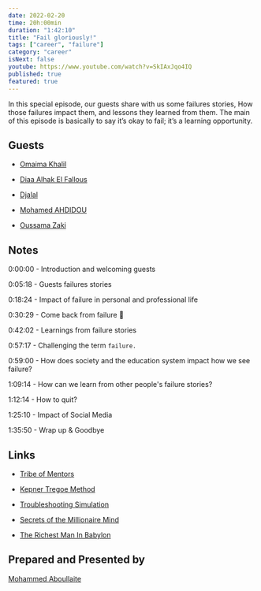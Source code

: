 ```yaml
---
date: 2022-02-20
time: 20h:00min
duration: "1:42:10"
title: "Fail gloriously!"
tags: ["career", "failure"]
category: "career"
isNext: false
youtube: https://www.youtube.com/watch?v=SkIAxJqo4IQ
published: true
featured: true
---
```


In this special episode, our guests share with us some failures stories, How those failures impact them, and lessons they learned from them. The main of this episode is basically to say it’s okay to fail; it’s a learning opportunity.

## Guests

- [Omaima Khalil](https://twitter.com/BadQuinn3)

- [Diaa Alhak El Fallous](https://www.linkedin.com/in/elfallous/)

- [Djalal](https://twitter.com/enlamp)

- [Mohamed AHDIDOU](https://www.linkedin.com/in/mohamedahdidou/)

- [Oussama Zaki](https://www.linkedin.com/in/zakioussama/)

## Notes

0:00:00 - Introduction and welcoming guests

0:05:18 - Guests failures stories

0:18:24 - Impact of failure in personal and professional life

0:30:29 - Come back from failure 🚀

0:42:02 - Learnings from failure stories

0:57:17 - Challenging the term `failure.`

0:59:00 - How does society and the education system impact how we see failure?

1:09:14 - How can we learn from other people's failure stories?

1:12:14 - How to quit?

1:25:10 - Impact of Social Media

1:35:50 - Wrap up & Goodbye

## Links

- [Tribe of Mentors](https://www.goodreads.com/book/show/36200111-tribe-of-mentorsY)

- [Kepner Tregoe Method](https://www.toolshero.com/problem-solving/kepner-tregoe-method/)

- [Troubleshooting Simulation](https://kepner-tregoe.com/training/troubleshooting-simulation/)

- [Secrets of the Millionaire Mind](https://www.amazon.com/Secrets-Millionaire-Mind-Mastering-Wealth/dp/0060763280)

- [The Richest Man In Babylon](https://www.amazon.com/Richest-Man-Babylon-Magic-Story/dp/1939438632)

## Prepared and Presented by

[Mohammed Aboullaite](https://twitter.com/laytoun)
